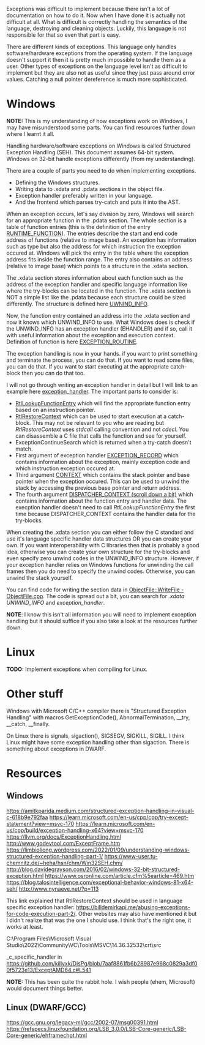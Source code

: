 Exceptions was difficult to implement because there isn't a lot of documentation on how to do it. Now when I have done it is actually not difficult at all. What is difficult is correctly handling the semantics of the language, destroying and cleaning objects. Luckily, this language is not responsible for that so even that part is easy.

There are different kinds of exceptions. This language only handles software/hardware exceptions from the operating system. If the language doesn't support it then it is pretty much impossible to handle them as a user. Other types of exceptions on the language level isn't as difficult to implement but they are also not as useful since they just pass around error values. Catching a null pointer dereference is much more sophisticated.

# Windows
**NOTE:** This is my understanding of how exceptions work on Windows, I may have misunderstood some parts. You can find resources further down where I learnt it all.

Handling hardware/software exceptions on Windows is called Structured Exception Handling (SEH). This document assumes 64-bit system. Windows on 32-bit handle exceptions differently (from my understanding).

<!-- Exceptions implemented at the language level where users can throw their own exceptions is not as useful or important. This is just personal opinion, don't write about this. -->

There are a couple of parts you need to do when implementing exceptions.
- Defining the Windows structures.
- Writing data to .xdata and .pdata sections in the object file.
- Exception handler preferably written in your language.
- And the frontend which parses try-catch and puts it into the AST.

When an exception occurs, let's say division by zero, Windows will search for an appropriate function in the .pdata section. The whole section is a table of function entries (this is the definition of the entry [RUNTIME_FUNCTION](https://learn.microsoft.com/en-us/cpp/build/exception-handling-x64?view=msvc-170#struct-runtime_function)). The entries describe the start and end code address of functions (relative to image base). An exception has information such as type but also the address for which instruction the exception occured at. Windows will pick the entry in the table where the exception address fits inside the function range. The entry also contains an address (relative to image base) which points to a structure in the .xdata section.

The .xdata section stores information about each function such as the address of the exception handler and specific language information like where the try-blocks can be located in the function. The .xdata section is NOT a simple list like the .pdata because each structure could be sized differently. The structure is defined here [UWNIND_INFO](https://learn.microsoft.com/en-us/cpp/build/exception-handling-x64?view=msvc-170#struct-unwind_info).

Now, the function entry contained an address into the .xdata section and now it knows which UNWIND_INFO to use. What Windows does is check if the UNWIND_INFO has an exception handler (EHANDLER) and if so, call it with useful information about the exception and execution context. Definition of function is here [EXCEPTION_ROUTINE](https://learn.microsoft.com/en-us/cpp/build/exception-handling-x64?view=msvc-170#language-specific-handler).

The exception handling is now in your hands. if you want to print something and terminate the process, you can do that. If you want to read some files, you can do that. If you want to start executing at the appropriate catch-block then you can do that too.

I will not go through writing an exception handler in detail but I will link to an example here [exception_handler](/modules/Exception.btb#L26). The important parts to consider is:
- [RtlLookupFunctionEntry](https://learn.microsoft.com/en-us/windows/win32/api/winnt/nf-winnt-rtllookupfunctionentry) which will find the appropriate function entry based on an instruction pointer.
- [RtlRestoreContext](https://learn.microsoft.com/en-us/windows/win32/api/winnt/nf-winnt-rtlrestorecontext) which can be used to start execution at a catch-block. This may not be relevant to you who are reading but *RtlRestoreContext* uses *stdcall* calling convention and not *cdecl*. You can disassemble a C file that calls the function and see for yourself.
- ExceptionContinueSearch which is returned when a try-catch doesn't match.
- First argument of exception handler [EXCEPTION_RECORD](https://learn.microsoft.com/en-us/windows/win32/api/winnt/ns-winnt-exception_record) which contains information about the exception, mainly exception code and which instruction exception occured at.
- Third argument [CONTEXT](https://learn.microsoft.com/en-us/windows/win32/api/winnt/ns-winnt-context) which contains the stack pointer and base pointer when the exception occured. This can be used to unwind the stack by accessing the previous base pointer and return address.
- The fourth argument [DISPATCHER_CONTEXT (scroll down a bit)](https://learn.microsoft.com/en-us/windows/win32/api/winnt/ns-winnt-context) which contains information about the function entry and handler data. The execption handler doesn't need to call *RtlLookupFunctionEntry* the first time because DISPATCHER_CONTEXT contains the handler data for the try-blocks.

When creating the .xdata section you can either follow the C standard and use it's language specific handler data structures OR you can create your own. If you want interoperability with C libraries then that is probably a good idea, otherwise you can create your own structure for the try-blocks and even specify zero unwind codes in the UNWIND_INFO structure. However, if your exception handler relies on Windows functions for unwinding the call frames then you do need to specify the unwind codes. Otherwise, you can unwind the stack yourself.

You can find code for writing the section data in [ObjectFile::WriteFile - ObjectFile.cpp](/src/BetBat/ObjectFile.cpp). The code is spread out a bit, you can search for *.xdata* *UNWIND_INFO* and *exception_handler*.

**NOTE**: I know this isn't all information you will need to implement exception handling but it should suffice if you also take a look at the resources further down.

# Linux
**TODO:** Implement exceptions when compiling for Linux.



# Other stuff

Windows with Microsoft C/C++ compiler there is "Structured Exception Handling" with macros GetExceptionCode(), AbnormalTermination, __try, __catch, __finally. 

On Linux there is signals, sigaction(), SIGSEGV, SIGKILL, SIGILL. I think Linux might have some exception handling other than sigaction. There is something about exceptions in DWARF.

# Resources
## Windows
https://amitkparida.medium.com/structured-exception-handling-in-visual-c-618b9e792faa
https://learn.microsoft.com/en-us/cpp/cpp/try-except-statement?view=msvc-170
https://learn.microsoft.com/en-us/cpp/build/exception-handling-x64?view=msvc-170
https://llvm.org/docs/ExceptionHandling.html
http://www.godevtool.com/ExceptFrame.htm
https://limbioliong.wordpress.com/2022/01/09/understanding-windows-structured-exception-handling-part-1/
https://www-user.tu-chemnitz.de/~heha/hsn/chm/Win32SEH.chm/
http://blog.davidegrayson.com/2016/02/windows-32-bit-structured-exception.html
https://www.osronline.com/article.cfm%5earticle=469.htm
https://blog.talosintelligence.com/exceptional-behavior-windows-81-x64-seh/
http://www.nynaeve.net/?p=113

This link explained that RtlRestoreContext should be used in language specific exception handler: https://billdemirkapi.me/abusing-exceptions-for-code-execution-part-2/. Other websites may also have mentioned it but I didn't realize that was the one I should use. I think that's the right one, it works at least.

C:\Program Files\Microsoft Visual Studio\2022\Community\VC\Tools\MSVC\14.36.32532\crt\src

_c_specific_handler in https://github.com/killvxk/DisPg/blob/7aaf8861fb6b28987e968c0829a3df00f5723e13/ExceptAMD64.c#L541

**NOTE:** This has been quite the rabbit hole. I wish people (ehem, Microsoft) would document things better.

## Linux (DWARF/GCC)
https://gcc.gnu.org/legacy-ml/gcc/2002-07/msg00391.html
https://refspecs.linuxfoundation.org/LSB_3.0.0/LSB-Core-generic/LSB-Core-generic/ehframechpt.html
